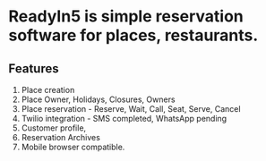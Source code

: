 # ReadyIn5 is simple reservation software for places, restaurants. 

## Features
1. Place creation 
1. Place Owner, Holidays, Closures, Owners
1. Place reservation - Reserve, Wait, Call, Seat, Serve, Cancel 
1. Twilio integration - SMS completed, WhatsApp pending
1. Customer profile, 
1. Reservation Archives
1. Mobile browser compatible. 
